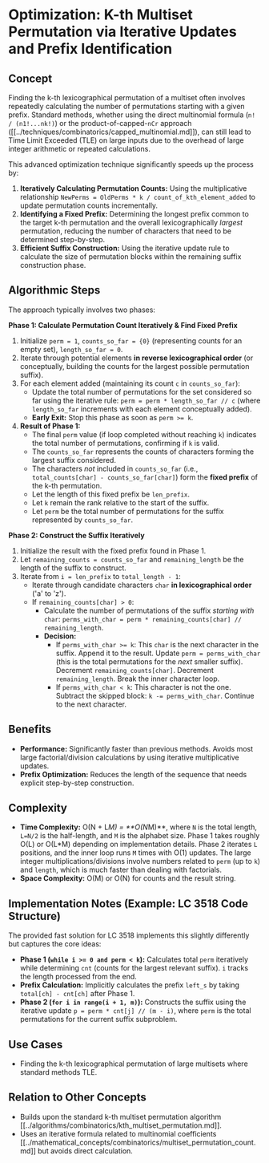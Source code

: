 # Optimization: K-th Multiset Permutation via Iterative Updates and Prefix Identification

## Concept

Finding the k-th lexicographical permutation of a multiset often involves repeatedly calculating the number of permutations starting with a given prefix. Standard methods, whether using the direct multinomial formula (`n! / (n1!...nk!)`) or the product-of-capped-`nCr` approach ([[../techniques/combinatorics/capped_multinomial.md]]), can still lead to Time Limit Exceeded (TLE) on large inputs due to the overhead of large integer arithmetic or repeated calculations.

This advanced optimization technique significantly speeds up the process by:

1.  **Iteratively Calculating Permutation Counts:** Using the multiplicative relationship `NewPerms = OldPerms * k / count_of_kth_element_added` to update permutation counts incrementally.
2.  **Identifying a Fixed Prefix:** Determining the longest prefix common to the target k-th permutation and the overall lexicographically *largest* permutation, reducing the number of characters that need to be determined step-by-step.
3.  **Efficient Suffix Construction:** Using the iterative update rule to calculate the size of permutation blocks within the remaining suffix construction phase.

## Algorithmic Steps

The approach typically involves two phases:

**Phase 1: Calculate Permutation Count Iteratively & Find Fixed Prefix**

1.  Initialize `perm = 1`, `counts_so_far = {0}` (representing counts for an empty set), `length_so_far = 0`.
2.  Iterate through potential elements **in reverse lexicographical order** (or conceptually, building the counts for the largest possible permutation suffix).
3.  For each element added (maintaining its count `c` in `counts_so_far`):
    *   Update the total number of permutations for the set considered so far using the iterative rule: `perm = perm * length_so_far // c` (where `length_so_far` increments with each element conceptually added).
    *   **Early Exit:** Stop this phase as soon as `perm >= k`.
4.  **Result of Phase 1:**
    *   The final `perm` value (if loop completed without reaching `k`) indicates the total number of permutations, confirming if `k` is valid.
    *   The `counts_so_far` represents the counts of characters forming the largest suffix considered.
    *   The characters *not* included in `counts_so_far` (i.e., `total_counts[char] - counts_so_far[char]`) form the **fixed prefix** of the k-th permutation.
    *   Let the length of this fixed prefix be `len_prefix`.
    *   Let `k` remain the rank relative to the start of the suffix.
    *   Let `perm` be the total number of permutations for the suffix represented by `counts_so_far`.

**Phase 2: Construct the Suffix Iteratively**

1.  Initialize the result with the fixed prefix found in Phase 1.
2.  Let `remaining_counts = counts_so_far` and `remaining_length` be the length of the suffix to construct.
3.  Iterate from `i = len_prefix` to `total_length - 1`:
    *   Iterate through candidate characters `char` **in lexicographical order** ('a' to 'z').
    *   If `remaining_counts[char] > 0`:
        *   Calculate the number of permutations of the suffix *starting with* `char`: `perms_with_char = perm * remaining_counts[char] // remaining_length`.
        *   **Decision:**
            *   If `perms_with_char >= k`: This `char` is the next character in the suffix. Append it to the result. Update `perm = perms_with_char` (this is the total permutations for the *next* smaller suffix). Decrement `remaining_counts[char]`. Decrement `remaining_length`. Break the inner character loop.
            *   If `perms_with_char < k`: This character is not the one. Subtract the skipped block: `k -= perms_with_char`. Continue to the next character.

## Benefits

*   **Performance:** Significantly faster than previous methods. Avoids most large factorial/division calculations by using iterative multiplicative updates.
*   **Prefix Optimization:** Reduces the length of the sequence that needs explicit step-by-step construction.

## Complexity

*   **Time Complexity:** O(N + L*M) = **O(N*M)**, where `N` is the total length, `L=N/2` is the half-length, and `M` is the alphabet size. Phase 1 takes roughly O(L) or O(L*M) depending on implementation details. Phase 2 iterates `L` positions, and the inner loop runs `M` times with O(1) updates. The large integer multiplications/divisions involve numbers related to `perm` (up to `k`) and `length`, which is much faster than dealing with factorials.
*   **Space Complexity:** O(M) or O(N) for counts and the result string.

## Implementation Notes (Example: LC 3518 Code Structure)

The provided fast solution for LC 3518 implements this slightly differently but captures the core ideas:

*   **Phase 1 (`while i >= 0 and perm < k`):** Calculates total `perm` iteratively while determining `cnt` (counts for the largest relevant suffix). `i` tracks the length processed from the end.
*   **Prefix Calculation:** Implicitly calculates the prefix `left_s` by taking `total[ch] - cnt[ch]` after Phase 1.
*   **Phase 2 (`for i in range(i + 1, m)`):** Constructs the suffix using the iterative update `p = perm * cnt[j] // (m - i)`, where `perm` is the total permutations for the current suffix subproblem.

## Use Cases

*   Finding the k-th lexicographical permutation of large multisets where standard methods TLE.

## Relation to Other Concepts

*   Builds upon the standard k-th multiset permutation algorithm [[../algorithms/combinatorics/kth_multiset_permutation.md]].
*   Uses an iterative formula related to multinomial coefficients [[../mathematical_concepts/combinatorics/multiset_permutation_count.md]] but avoids direct calculation. 